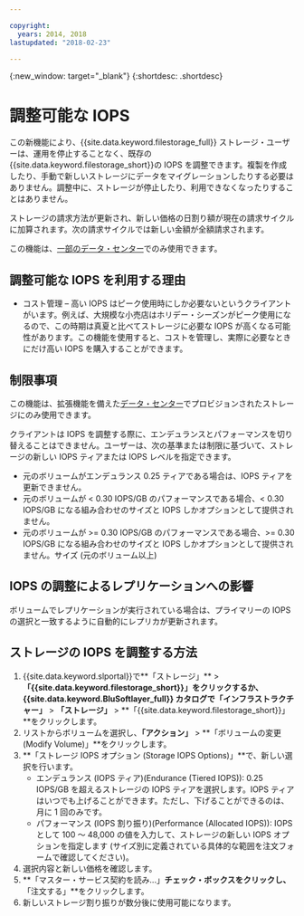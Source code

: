 ```yaml
---

copyright:
  years: 2014, 2018
lastupdated: "2018-02-23"

---
```

{:new_window: target="_blank"}
{:shortdesc: .shortdesc}

# 調整可能な IOPS

この新機能により、{{site.data.keyword.filestorage_full}} ストレージ・ユーザーは、運用を停止することなく、既存の{{site.data.keyword.filestorage_short}}の IOPS を調整できます。複製を作成したり、手動で新しいストレージにデータをマイグレーションしたりする必要はありません。調整中に、ストレージが停止したり、利用できなくなったりすることはありません。 

ストレージの請求方法が更新され、新しい価格の日割り額が現在の請求サイクルに加算されます。次の請求サイクルでは新しい金額が全額請求されます。

この機能は、[一部のデータ・センター](new-ibm-block-and-file-storage-location-and-features.html)でのみ使用できます。 

## 調整可能な IOPS を利用する理由

- コスト管理 – 高い IOPS はピーク使用時にしか必要ないというクライアントがいます。例えば、大規模な小売店はホリデー・シーズンがピーク使用になるので、この時期は真夏と比べてストレージに必要な IOPS が高くなる可能性があります。この機能を使用すると、コストを管理し、実際に必要なときにだけ高い IOPS を購入することができます。

## 制限事項

この機能は、拡張機能を備えた[データ・センター](new-ibm-block-and-file-storage-location-and-features.html)でプロビジョンされたストレージにのみ使用できます。

クライアントは IOPS を調整する際に、エンデュランスとパフォーマンスを切り替えることはできません。ユーザーは、次の基準または制限に基づいて、ストレージの新しい IOPS ティアまたは IOPS レベルを指定できます。 

- 元のボリュームがエンデュランス 0.25 ティアである場合は、IOPS ティアを更新できません。
- 元のボリュームが < 0.30 IOPS/GB のパフォーマンスである場合、< 0.30 IOPS/GB になる組み合わせのサイズと IOPS しかオプションとして提供されません。 
- 元のボリュームが >= 0.30 IOPS/GB のパフォーマンスである場合、>= 0.30 IOPS/GB になる組み合わせのサイズと IOPS しかオプションとして提供されません。サイズ (元のボリューム以上)

## IOPS の調整によるレプリケーションへの影響

ボリュームでレプリケーションが実行されている場合は、プライマリーの IOPS の選択と一致するように自動的にレプリカが更新されます。 

## ストレージの IOPS を調整する方法

1. {{site.data.keyword.slportal}}で**「ストレージ」** > **「{{site.data.keyword.filestorage_short}}」**をクリックするか、{{site.data.keyword.BluSoftlayer_full}} カタログで**「インフラストラクチャー」** > **「ストレージ」** > **「{{site.data.keyword.filestorage_short}}」**をクリックします。
2. リストからボリュームを選択し、**「アクション」** > **「ボリュームの変更 (Modify Volume)」**をクリックします。
3. **「ストレージ IOPS オプション (Storage IOPS Options)」**で、新しい選択を行います。
    - エンデュランス (IOPS ティア)(Endurance (Tiered IOPS)): 0.25 IOPS/GB を超えるストレージの IOPS ティアを選択します。IOPS ティアはいつでも上げることができます。ただし、下げることができるのは、月に 1 回のみです。
    - パフォーマンス (IOPS 割り振り)(Performance (Allocated IOPS)): IOPS として 100 ～ 48,000 の値を入力して、ストレージの新しい IOPS オプションを指定します (サイズ別に定義されている具体的な範囲を注文フォームで確認してください)。
4. 選択内容と新しい価格を確認します。
5. **「マスター・サービス契約を読み...」**チェック・ボックスをクリックし、**「注文する」**をクリックします。
6. 新しいストレージ割り振りが数分後に使用可能になります。
